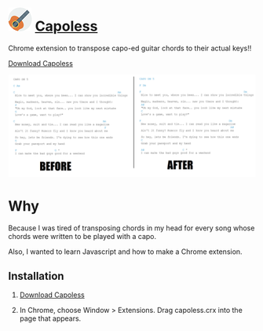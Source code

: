 ![Capoless](https://github.com/VitamintK/Capoless/raw/master/capoless/Guitar-icon48.png "capoless!!!!") [Capoless](http://vitamintk.github.io/Capoless/)
========

Chrome extension to transpose capo-ed guitar chords to their actual keys!!

[Download Capoless](https://github.com/VitamintK/Capoless/raw/master/capoless.crx)

![Capoless](https://github.com/VitamintK/Capoless/raw/gh-pages/images/CAPOLESSCOMPARE.png "capoless!!!!") 


Why
=======

Because I was tired of transposing chords in my head for every song whose chords were written to be played with a capo.

Also, I wanted to learn Javascript and how to make a Chrome extension.

Installation
------------

1. [Download Capoless](https://github.com/VitamintK/Capoless/raw/master/capoless.crx)

2. In Chrome, choose Window > Extensions.  Drag capoless.crx into the page that appears.
